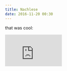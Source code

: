 ```yaml
---
title: Nachlese
date: 2016-11-20 00:30
---
```


that was cool:
<iframe width="187" height="105" src="https://www.youtube.com/embed/u8fqnipmUPA" frameborder="0" allowfullscreen></iframe>

